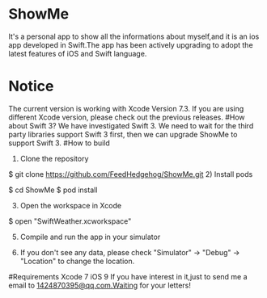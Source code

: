 # ShowMe
It's a personal app to show all the informations about myself,and it is an ios app developed in Swift.The app has been actively upgrading to adopt the latest features of iOS and Swift language.
# Notice
The current version is working with Xcode Version 7.3. If you are using different Xcode version, please check out the previous releases.
#How about Swift 3?
We have investigated Swift 3. We need to wait for the third party libraries support Swift 3 first, then we can upgrade ShowMe to support Swift 3.
#How to build
1) Clone the repository

$ git clone https://github.com/FeedHedgehog/ShowMe.git
2) Install pods

$ cd ShowMe
$ pod install

3) Open the workspace in Xcode

$ open "SwiftWeather.xcworkspace"

5) Compile and run the app in your simulator

6) If you don't see any data, please check "Simulator" -> "Debug" -> "Location" to change the location.

#Requirements
Xcode 7
iOS 9
If you have interest in it,just to send me a email to 1424870395@qq.com.Waiting for your letters!
